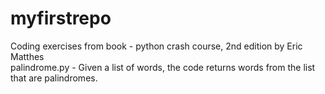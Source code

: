 # myfirstrepo
Coding exercises from book - python crash course, 2nd edition by Eric Matthes  
palindrome.py - Given a list of words, the code returns words from the list that are palindromes.